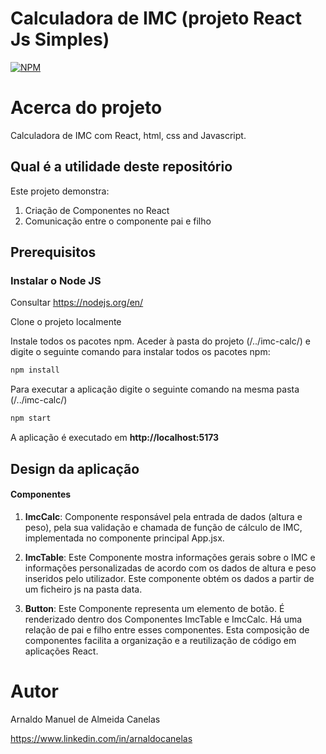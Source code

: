 # Calculadora de IMC (projeto React Js Simples)

[![NPM](https://img.shields.io/npm/l/react)](https://github.com/amac81/calculadoraIMC-react/blob/main/LICENSE) 

# Acerca do projeto

Calculadora de IMC com React, html, css and Javascript.

## Qual é a utilidade deste repositório

Este projeto demonstra:
1. Criação de Componentes no React
2. Comunicação entre o componente pai e filho

## Prerequisitos

### Instalar o Node JS
Consultar https://nodejs.org/en/

Clone o projeto localmente

Instale todos os pacotes npm. Aceder à pasta do projeto (/../imc-calc/) e digite o seguinte comando para instalar todos os pacotes npm:

```bash
npm install
```

Para executar a aplicação digite o seguinte comando na mesma pasta (/../imc-calc/)

```bash
npm start
```

A aplicação é executado em **http://localhost:5173**


## Design da aplicação

#### Componentes

1. **ImcCalc**: Componente responsável pela entrada de dados (altura e peso), pela sua validação e chamada de função de cálculo de IMC, implementada no componente principal App.jsx.

2. **ImcTable**: Este Componente mostra informações gerais sobre o IMC e informações personalizadas de acordo com os dados de altura e peso inseridos pelo utilizador. Este componente obtém os dados a partir de um ficheiro js na pasta data.

3. **Button**: Este Componente representa um elemento de botão. É renderizado dentro dos Componentes ImcTable e ImcCalc. Há uma relação de pai e filho entre esses componentes. Esta composição de componentes facilita a organização e a reutilização de código em aplicações React.


# Autor

Arnaldo Manuel de Almeida Canelas

https://www.linkedin.com/in/arnaldocanelas

